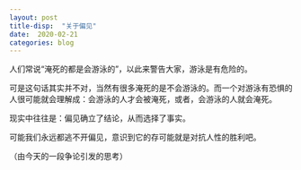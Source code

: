 ```yaml
---
layout: post
title-disp:  "关于偏见"
date:  2020-02-21
categories: blog
---
```


人们常说“淹死的都是会游泳的”，以此来警告大家，游泳是有危险的。

可是这句话其实并不对，当然有很多淹死的是不会游泳的。而一个对游泳有恐惧的人很可能就会理解成：会游泳的人才会被淹死，或者，会游泳的人就会淹死。  

现实中往往是：偏见确立了结论，从而选择了事实。 

可能我们永远都逃不开偏见，意识到它的存可能就是对抗人性的胜利吧。 

（由今天的一段争论引发的思考）  








